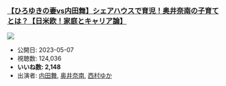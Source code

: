 ### [【ひろゆきの妻vs内田舞】シェアハウスで育児！奥井奈南の子育てとは？【日米欧！家庭とキャリア論】](https://www.youtube.com/watch?v=1B4C0wc2PLY)
[![](https://img.youtube.com/vi/1B4C0wc2PLY/sddefault.jpg)](https://www.youtube.com/watch?v=1B4C0wc2PLY)
-   公開日: 2023-05-07
-   視聴数: 124,036
-   **いいね数: 2,148**
-   出演者: [内田舞](/rehacq_fan/people/内田舞 "wikilink"), [奥井奈南](/rehacq_fan/people/奥井奈南 "wikilink"), [西村ゆか](/rehacq_fan/people/西村ゆか "wikilink")
